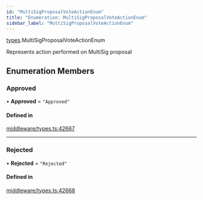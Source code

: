 ```yaml
---
id: "MultiSigProposalVoteActionEnum"
title: "Enumeration: MultiSigProposalVoteActionEnum"
sidebar_label: "MultiSigProposalVoteActionEnum"
---
```


[types](../../../modules/Types/Types.md).MultiSigProposalVoteActionEnum

Represents action performed on MultiSig proposal

## Enumeration Members

### Approved

• **Approved** = ``"Approved"``

#### Defined in

[middleware/types.ts:42667](https://github.com/PolymeshAssociation/polymesh-sdk/blob/654b99c8d/src/middleware/types.ts#L42667)

___

### Rejected

• **Rejected** = ``"Rejected"``

#### Defined in

[middleware/types.ts:42668](https://github.com/PolymeshAssociation/polymesh-sdk/blob/654b99c8d/src/middleware/types.ts#L42668)
